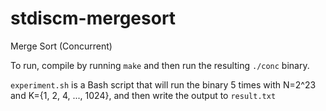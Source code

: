 # stdiscm-mergesort
Merge Sort (Concurrent)

To run, compile by running ``make`` and then run the resulting ``./conc`` binary.

``experiment.sh`` is a Bash script that will run the binary 5 times with N=2^23 and K={1, 2, 4, ..., 1024}, and then write the output to ``result.txt``

